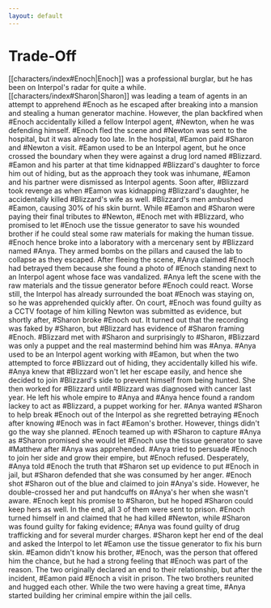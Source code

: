 ```yaml
---
layout: default
---
```


# Trade-Off

[[characters/index#Enoch|Enoch]]
was a professional burglar, but he has been on Interpol's radar for quite a while. [[characters/index#Sharon|Sharon]] was leading a team of agents in an attempt to apprehend #Enoch as he escaped after breaking into a mansion and stealing a human generator machine. However, the plan backfired when #Enoch accidentally killed a fellow Interpol agent, #Newton, when he was defending himself. #Enoch fled the scene and #Newton was sent to the hospital, but it was already too late. In the hospital, #Eamon paid #Sharon and #Newton a visit. #Eamon used to be an Interpol agent, but he once crossed the boundary when they were against a drug lord named #Blizzard. #Eamon and his parter at that time kidnapped #Blizzard's daughter to force him out of hiding, but as the approach they took was inhumane, #Eamon and his partner were dismissed as Interpol agents. Soon after, #Blizzard took revenge as when #Eamon was kidnapping #Blizzard's daughter, he accidentally killed #Blizzard's wife as well. #Blizzard's men ambushed #Eamon, causing 30% of his skin burnt. While #Eamon and #Sharon were paying their final tributes to #Newton, #Enoch met with #Blizzard, who promised to let #Enoch use the tissue generator to save his wounded brother if he could steal some raw materials for making the human tissue. #Enoch hence broke into a laboratory with a mercenary sent by #Blizzard named #Anya. They armed bombs on the pillars and caused the lab to collapse as they escaped. After fleeing the scene, #Anya claimed #Enoch had betrayed them because she found a photo of #Enoch standing next to an Interpol agent whose face was vandalized. #Anya left the scene with the raw materials and the tissue generator before #Enoch could react. Worse still, the Interpol has already surrounded the boat #Enoch was staying on, so he was apprehended quickly after. On court, #Enoch was found guilty as a CCTV footage of him killing Newton was submitted as evidence, but shortly after, #Sharon broke #Enoch out. It turned out that the recording was faked by #Sharon, but #Blizzard has evidence of #Sharon framing #Enoch. #Blizzard met with #Sharon and surprisingly to #Sharon, #Blizzard was only a puppet and the real mastermind behind him was #Anya. #Anya used to be an Interpol agent working with #Eamon, but when the two attempted to force #Blizzard out of hiding, they accidentally killed his wife. #Anya knew that #Blizzard won't let her escape easily, and hence she decided to join #Blizzard's side to prevent himself from being hunted. She then worked for #Blizzard until #Blizzard was diagnosed with cancer last year. He left his whole empire to #Anya and #Anya hence found a random lackey to act as #Blizzard, a puppet working for her. #Anya wanted #Sharon to help break #Enoch out of the Interpol as she regretted betraying #Enoch after knowing #Enoch was in fact #Eamon's brother. However, things didn't go the way she planned. #Enoch teamed up with #Sharon to capture #Anya as #Sharon promised she would let #Enoch use the tissue generator to save #Matthew after #Anya was apprehended. #Anya tried to persuade #Enoch to join her side and grow their empire, but #Enoch refused. Desperately, #Anya told #Enoch the truth that #Sharon set up evidence to put #Enoch in jail, but #Sharon defended that she was consumed by her anger. #Enoch shot #Sharon out of the blue and claimed to join #Anya's side. However, he double-crossed her and put handcuffs on #Anya's her when she wasn't aware. #Enoch kept his promise to #Sharon, but he hoped #Sharon could keep hers as well. In the end, all 3 of them were sent to prison. #Enoch turned himself in and claimed that he had killed #Newton, while #Sharon was found guilty for faking evidence; #Anya was found guilty of drug trafficking and for several murder charges. #Sharon kept her end of the deal and asked the Interpol to let #Eamon use the tissue generator to fix his burn skin. #Eamon didn't know his brother, #Enoch, was the person that offered him the chance, but he had a strong feeling that #Enoch was part of the reason. The two originally declared an end to their relationship, but after the incident, #Eamon paid #Enoch a visit in prison. The two brothers reunited and hugged each other. While the two were having a great time, #Anya started building her criminal empire within the jail cells.